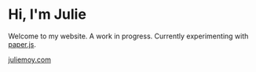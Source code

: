# Hi, I'm Julie
Welcome to my website. A work in progress. 
Currently experimenting with [paper.js](paperjs.org).

[juliemoy.com](https://juliemoy.github.io)
